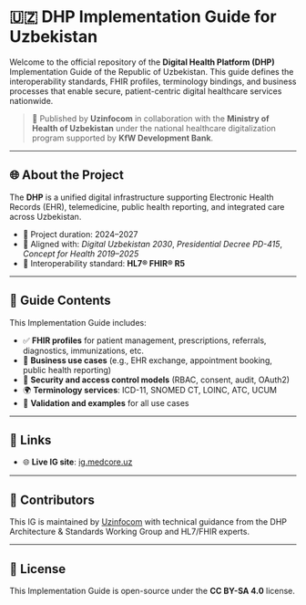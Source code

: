 # 🇺🇿 DHP Implementation Guide for Uzbekistan

Welcome to the official repository of the **Digital Health Platform (DHP)** Implementation Guide of the Republic of Uzbekistan. This guide defines the interoperability standards, FHIR profiles, terminology bindings, and business processes that enable secure, patient-centric digital healthcare services nationwide.

> 📌 Published by **Uzinfocom** in collaboration with the **Ministry of Health of Uzbekistan** under the national healthcare digitalization program supported by **KfW Development Bank**.


---

## 🌐 About the Project

The **DHP** is a unified digital infrastructure supporting Electronic Health Records (EHR), telemedicine, public health reporting, and integrated care across Uzbekistan.

* 📅 Project duration: 2024–2027
* 🧭 Aligned with: *Digital Uzbekistan 2030*, *Presidential Decree PD-415*, *Concept for Health 2019–2025*
* 🔗 Interoperability standard: **HL7® FHIR® R5**


---

## 📘 Guide Contents

This Implementation Guide includes:

* ✅ **FHIR profiles** for patient management, prescriptions, referrals, diagnostics, immunizations, etc.
* 🏥 **Business use cases** (e.g., EHR exchange, appointment booking, public health reporting)
* 🔐 **Security and access control models** (RBAC, consent, audit, OAuth2)
* 🌍 **Terminology services**: ICD-11, SNOMED CT, LOINC, ATC, UCUM
* 🧪 **Validation and examples** for all use cases


---

## 🔗 Links

* 🌐 **Live IG site**: [ig.medcore.uz](https://ig.medcore.uz)


---

## 👥 Contributors

This IG is maintained by [Uzinfocom](https://uzinfocom.uz/) with technical guidance from the DHP Architecture & Standards Working Group and HL7/FHIR experts.


---

## 📜 License

This Implementation Guide is open-source under the **CC BY-SA 4.0** license.